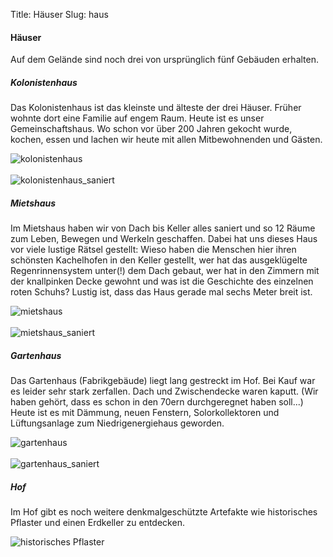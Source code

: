 Title: Häuser
Slug: haus

#### Häuser

Auf dem Gelände sind noch drei von ursprünglich fünf Gebäuden erhalten.

##### Kolonistenhaus

Das Kolonistenhaus ist das kleinste und älteste der drei Häuser. Früher wohnte dort eine Familie auf engem Raum. Heute ist es unser Gemeinschaftshaus. Wo schon vor über 200 Jahren gekocht wurde, kochen, essen und lachen wir heute mit allen Mitbewohnenden und Gästen.<br/>

<img src="/images/kolonistenhaus.png" alt="kolonistenhaus"/><br/><br/>
<img src="/images/kolonistenhaus_saniert.png" alt="kolonistenhaus_saniert"/>

##### Mietshaus

Im Mietshaus haben wir von Dach bis Keller alles saniert und so 12 Räume zum Leben, Bewegen und Werkeln geschaffen. Dabei hat uns dieses Haus vor viele lustige Rätsel gestellt: Wieso haben die Menschen hier ihren schönsten Kachelhofen in den Keller gestellt, wer hat das ausgeklügelte Regenrinnensystem unter(!) dem Dach gebaut, wer hat in den Zimmern mit der knallpinken Decke gewohnt und was ist die Geschichte des einzelnen roten Schuhs? Lustig ist, dass das Haus gerade mal sechs Meter breit ist.<br/>

<img src="/images/mietshaus.png" alt="mietshaus"/><br/><br/>
<img src="/images/mietshaus_saniert.png" alt="mietshaus_saniert"/>

##### Gartenhaus

Das Gartenhaus (Fabrikgebäude) liegt lang gestreckt im Hof. Bei Kauf war es leider sehr stark zerfallen. Dach und Zwischendecke waren kaputt. (Wir haben gehört, dass es schon in den 70ern durchgeregnet haben soll...) Heute ist es mit Dämmung, neuen Fenstern, Solorkollektoren und Lüftungsanlage zum Niedrigenergiehaus geworden.<br/>

<img src="/images/gartenhaus.png" alt="gartenhaus"/><br/> <br/>
<img src="/images/gartenhaus_saniert.png" alt="gartenhaus_saniert"/><br/>


##### Hof
Im Hof gibt es noch weitere denkmalgeschützte Artefakte wie historisches Pflaster und einen Erdkeller zu entdecken.<br/>

<img src="/images/historisches_pflaster.png" alt="historisches Pflaster"/>
